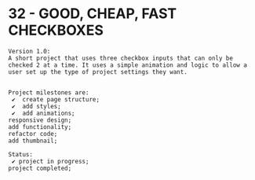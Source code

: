 # 32 - GOOD, CHEAP, FAST CHECKBOXES

    Version 1.0:
    A short project that uses three checkbox inputs that can only be checked 2 at a time. It uses a simple animation and logic to allow a user set up the type of project settings they want.


    Project milestones are:
     ✔  create page structure;
     ✔  add styles;
     ✔  add animations;
    responsive design;
    add functionality;
    refactor code;
    add thumbnail;

    Status:
     ✔ project in progress;
    project completed;
